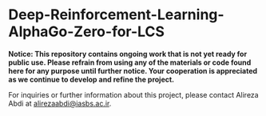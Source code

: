 # Deep-Reinforcement-Learning-AlphaGo-Zero-for-LCS

**Notice: This repository contains ongoing work that is not yet ready for public use. Please refrain from using any of the materials or code found here for any purpose until further notice. Your cooperation is appreciated as we continue to develop and refine the project.**

For inquiries or further information about this project, please contact Alireza Abdi at alirezaabdi@iasbs.ac.ir.
